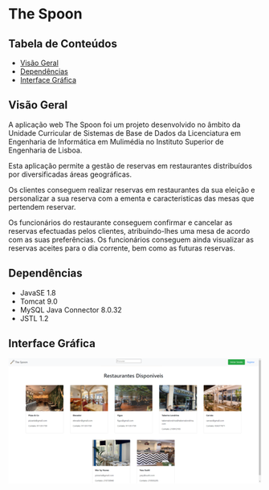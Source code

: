 # The Spoon


## Tabela de Conteúdos

- [Visão Geral](#visão-geral)
- [Dependências](#dependencias)
- [Interface Gráfica](#interface-grafica)


## Visão Geral

A aplicação web The Spoon foi um projeto desenvolvido no âmbito da Unidade Curricular de Sistemas de Base de Dados da Licenciatura em Engenharia de Informática em Mulimédia no Instituto Superior de Engenharia de Lisboa.

Esta aplicação permite a gestão de reservas em restaurantes distribuídos por diversificadas áreas geográficas. 

Os clientes conseguem realizar reservas em restaurantes da sua eleição e personalizar a sua reserva com a ementa e caracteristicas das mesas que pertendem reservar.

Os funcionários do restaurante conseguem confirmar e cancelar as reservas efectuadas pelos clientes,  atribuindo-lhes uma mesa de acordo com as suas preferências. Os funcionários conseguem ainda visualizar as reservas aceites para o dia corrente, bem como as futuras reservas. 


## Dependências

- JavaSE 1.8
- Tomcat 9.0
- MySQL Java Connector 8.0.32
- JSTL 1.2


## Interface Gráfica

![TheSpoon](the_spoon.png)


